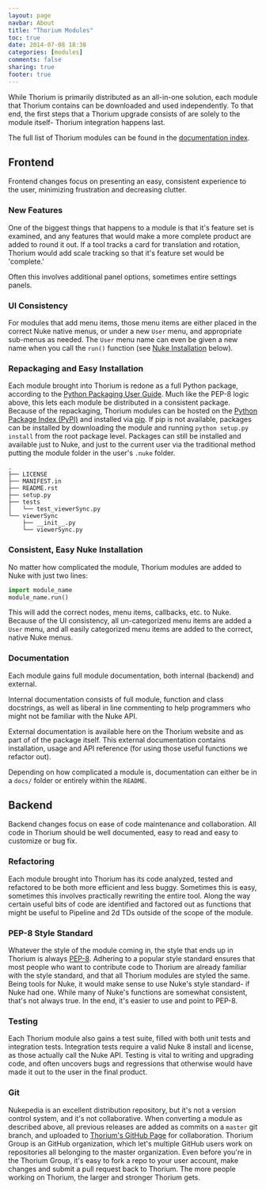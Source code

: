 ```yaml
---
layout: page
navbar: About
title: "Thorium Modules"
toc: true
date: 2014-07-08 18:38
categories: [modules]
comments: false
sharing: true
footer: true
---
```


While Thorium is primarily distributed as an all-in-one solution, each module
that Thorium contains can be downloaded and used independently. To that end,
the first steps that a Thorium upgrade consists of are solely to the module
itself- Thorium integration happens last.

The full list of Thorium modules can be found in the 
[documentation index](docs/).

## Frontend

Frontend changes focus on presenting an easy, consistent experience to the
user, minimizing frustration and decreasing clutter.

### New Features

One of the biggest things that happens to a module is that it's feature set is
examined, and any features that would make a more complete product are added
to round it out. If a tool tracks a card for translation and rotation, Thorium
would add scale tracking so that it's feature set would be 'complete.'

Often this involves additional panel options, sometimes entire settings panels.

### UI Consistency

For modules that add menu items, those menu items are either placed in the 
correct Nuke native menus, or under a new `User` menu, and appropriate 
sub-menus as needed. The `User` menu name can even be given a new name when you
call the `run()` function (see [Nuke Installation](#NukeInstall) below).

### Repackaging and Easy Installation

Each module brought into Thorium is redone as a full Python package, according
to the
[Python Packaging User Guide](python-packaging-user-guide.readthedocs.org/).
Much like the PEP-8 logic above, this lets each module be distributed in a 
consistent package. Because of the repackaging, Thorium modules can be hosted
on the [Python Package Index (PyPI)](https://pypi.python.org/pypi) and 
installed via [pip](https://pypi.python.org/pypi/pip). If pip is not available,
packages can be installed by downloading the module and running
`python setup.py install` from the root package level. Packages can still be
installed and available just to Nuke, and just to the current user via the
traditional method putting the module folder in the user's `.nuke` folder.

``` linenos:false
.
├── LICENSE
├── MANIFEST.in
├── README.rst
├── setup.py
├── tests
│   └── test_viewerSync.py
└── viewerSync
    ├── __init__.py
    └── viewerSync.py
```

### Consistent, Easy Nuke Installation

No matter how complicated the module, Thorium modules are added to Nuke with 
just two lines:

``` python
import module_name
module_name.run()
```

This will add the correct nodes, menu items, callbacks, etc. to Nuke. Because 
of the UI consistency, all un-categorized menu items are added a `User` menu,
and all easily categorized menu items are added to the correct, native Nuke
menus.

### Documentation

Each module gains full module documentation, both internal (backend) and 
external.

Internal documentation consists of full module, function and class docstrings,
as well as liberal in line commenting to help programmers who might not be
familiar with the Nuke API.

External documentation is available here on the Thorium website and as part of
of the package itself. This external documentation contains installation, usage
and API reference (for using those useful functions we refactor out).

Depending on how complicated a module is, documentation can either be in a
`docs/` folder or entirely within the `README`.

## Backend

Backend changes focus on ease of code maintenance and collaboration. All code
in Thorium should be well documented, easy to read and easy to customize
or bug fix. 

### Refactoring

Each module brought into Thorium has its code analyzed, tested and refactored
to be both more efficient and less buggy. Sometimes this is easy, sometimes
this involves practically rewriting the entire tool. Along the way certain
useful bits of code are identified and factored out as functions that might be 
useful to Pipeline and 2d TDs outside of the scope of the module.

### PEP-8 Style Standard

Whatever the style of the module coming in, the style that ends up in Thorium
is always [PEP-8](http://legacy.python.org/dev/peps/pep-0008/). Adhering to a
popular style standard ensures that most people who want to contribute code to
Thorium are already familiar with the style standard, and that all Thorium
modules are styled the same. Being  tools for Nuke, it would make sense to use
Nuke's style standard- if Nuke had one. While many of Nuke's functions are
somewhat consistent, that's not always true. In the end, it's easier to use
and point to PEP-8.

### Testing

Each Thorium module also gains a test suite, filled with both unit tests and
integration tests. Integration tests require a valid Nuke 8 install and license,
as those actually call the Nuke API. Testing is vital to writing and upgrading
code, and often uncovers bugs and regressions that otherwise would have made it
out to the user in the final product.

### Git

Nukepedia is an excellent distribution repository, but it's not a version 
control system, and it's not collaborative. When converting a module as
described above, all previous releases are added as commits on a `master` git
branch, and uploaded to 
[Thorium's GitHub Page](https://github.com/ThoriumGroup) for collaboration.
Thorium Group is an GitHub organization, which let's multiple GitHub users
work on repositories all belonging to the master organization. Even before 
you're in the Thorium Group, it's easy to fork a repo to your user account,
make changes and submit a pull request back to Thorium. The more people working
on Thorium, the larger and stronger Thorium gets.